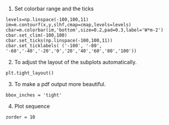 1. Set colorbar range and the ticks

```
levels=np.linspace(-100,100,11)
im=m.contourf(x,y,slhf,cmap=cmap,levels=levels)
cbar=m.colorbar(im,'bottom',size=0.2,pad=0.3,label='W*m-2')
cbar.set_clim(-100,100)
cbar.set_ticks(np.linspace(-100,100,11))
cbar.set_ticklabels( ('-100', '-80', '-60','-40','-20','0','20','40','60','80','100'))  
```

2. To adjust the layout of the subplots automatically.

```
plt.tight_layout()
```

3. To make a pdf output more beautiful.

```
bbox_inches = 'tight'
```
4. Plot sequence

```
zorder = 10
```
